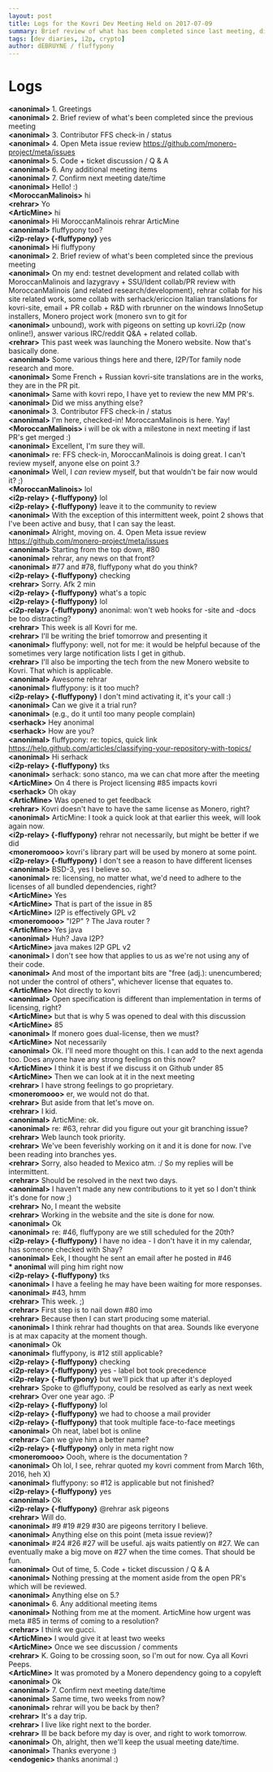 ```yaml
---
layout: post
title: Logs for the Kovri Dev Meeting Held on 2017-07-09
summary: Brief review of what has been completed since last meeting, discussion of meta issues, and code & open tickets discussion
tags: [dev diaries, i2p, crypto]
author: dEBRUYNE / fluffypony
---
```


# Logs  

**\<anonimal>** 1. Greetings  
**\<anonimal>** 2. Brief review of what's been completed since the previous meeting  
**\<anonimal>** 3. Contributor FFS check-in / status  
**\<anonimal>** 4. Open Meta issue review https://github.com/monero-project/meta/issues  
**\<anonimal>** 5. Code + ticket discussion / Q & A  
**\<anonimal>** 6. Any additional meeting items  
**\<anonimal>** 7. Confirm next meeting date/time  
**\<anonimal>** Hello! :)  
**\<MoroccanMalinois>** hi  
**\<rehrar>** Yo  
**\<ArticMine>** hi  
**\<anonimal>** Hi MoroccanMalinois rehrar ArticMine  
**\<anonimal>** fluffypony too?  
**\<i2p-relay> {-fluffypony}** yes  
**\<anonimal>** Hi fluffypony  
**\<anonimal>** 2. Brief review of what's been completed since the previous meeting  
**\<anonimal>** On my end: testnet development and related collab with MoroccanMalinois and lazygravy + SSU/Ident collab/PR review with MoroccanMalinois (and related research/development), rehrar collab for his site related work, some collab with serhack/ericcion Italian translations for kovri-site, email + PR collab + R&D with rbrunner on the windows InnoSetup installers, Monero project work (monero svn to git for  
**\<anonimal>** unbound), work with pigeons on setting up kovri.i2p (now online!), answer various IRC/reddit Q&A + related collab.  
**\<rehrar>** This past week was launching the Monero website. Now that's basically done.  
**\<anonimal>** Some various things here and there, I2P/Tor family node research and more.  
**\<anonimal>** Some French + Russian kovri-site translations are in the works, they are in the PR pit.  
**\<anonimal>** Same with kovri repo, I have yet to review the new MM PR's.  
**\<anonimal>** Did we miss anything else?  
**\<anonimal>** 3. Contributor FFS check-in / status  
**\<anonimal>** I'm here, checked-in! MoroccanMalinois is here. Yay!  
**\<MoroccanMalinois>** i will be ok with a milestone in next meeting if last PR's get merged :)  
**\<anonimal>** Excellent, I'm sure they will.  
**\<anonimal>** re: FFS check-in, MoroccanMalinois is doing great. I can't review myself, anyone else on point 3.?  
**\<anonimal>** Well, I *can* review myself, but that wouldn't be fair now would it? ;)  
**\<MoroccanMalinois>** lol  
**\<i2p-relay> {-fluffypony}** lol  
**\<i2p-relay> {-fluffypony}** leave it to the community to review  
**\<anonimal>** With the exception of this intermittent week, point 2 shows that I've been active and busy, that I can say the least.  
**\<anonimal>** Alright, moving on. 4. Open Meta issue review https://github.com/monero-project/meta/issues  
**\<anonimal>** Starting from the top down, #80  
**\<anonimal>** rehrar, any news on that front?  
**\<anonimal>** #77 and #78, fluffypony what do you think?  
**\<i2p-relay> {-fluffypony}** checking  
**\<rehrar>** Sorry. Afk 2 min  
**\<i2p-relay> {-fluffypony}** what's a topic  
**\<i2p-relay> {-fluffypony}** lol  
**\<i2p-relay> {-fluffypony}** anonimal: won't web hooks for -site and -docs be too distracting?  
**\<rehrar>** This week is all Kovri for me.  
**\<rehrar>** I'll be writing the brief tomorrow and presenting it  
**\<anonimal>** fluffypony: well, not for me: it would be helpful because of the sometimes very large notification lists I get in github.  
**\<rehrar>** I'll also be importing the tech from the new Monero website to Kovri. That which is applicable.  
**\<anonimal>** Awesome rehrar  
**\<anonimal>** fluffypony: is it too much?  
**\<i2p-relay> {-fluffypony}** I don't mind activating it, it's your call :)  
**\<anonimal>** Can we give it a trial run?  
**\<anonimal>** (e.g., do it until too many people complain)  
**\<serhack>** Hey anonimal  
**\<serhack>** How are you?  
**\<anonimal>** fluffypony: re: topics, quick link https://help.github.com/articles/classifying-your-repository-with-topics/  
**\<anonimal>** Hi serhack  
**\<i2p-relay> {-fluffypony}** tks  
**\<anonimal>** serhack: sono stanco, ma we can chat more after the meeting  
**\<ArticMine>** On 4 there is Project licensing #85 impacts kovri  
**\<serhack>** Oh okay  
**\<ArticMine>** Was opened to get feedback  
**\<rehrar>** Kovri doesn't have to have the same license as Monero, right?  
**\<anonimal>** ArticMine: I took a quick look at that earlier this week, will look again now.  
**\<i2p-relay> {-fluffypony}** rehrar not necessarily, but might be better if we did  
**\<moneromooo>** kovri's library part will be used by monero at some point.  
**\<i2p-relay> {-fluffypony}** I don't see a reason to have different licenses  
**\<anonimal>** BSD-3, yes I believe so.  
**\<anonimal>** re: licensing, no matter what, we'd need to adhere to the licenses of all bundled dependencies, right?  
**\<ArticMine>** Yes  
**\<ArticMine>** That is part of the issue in 85  
**\<ArticMine>** I2P is effectively GPL v2  
**\<moneromooo>** "I2P" ? The Java router ?  
**\<ArticMine>** Yes java  
**\<anonimal>** Huh? Java I2P?  
**\<ArticMine>** java makes I2P GPL v2  
**\<anonimal>** I don't see how that applies to us as we're not using any of their code.  
**\<anonimal>** And most of the important bits are "free (adj.): unencumbered; not under the control of others", whichever license that equates to.  
**\<ArticMine>** Not directly to kovri  
**\<anonimal>** Open specification is different than implementation in terms of licensing, right?  
**\<ArticMine>** but that is why 5 was opened to deal with this discussion  
**\<ArticMine>** 85  
**\<anonimal>** If monero goes dual-license, then we must?  
**\<ArticMine>** Not necessarily  
**\<anonimal>** Ok. I'll need more thought on this. I can add to the next agenda too. Does anyone have any strong feelings on this now?  
**\<ArticMine>** I think it is best if we discuss it on Github under 85  
**\<ArticMine>** Then we can look at it in the next meeting  
**\<rehrar>** I have strong feelings to go proprietary.  
**\<moneromooo>** er, we would not do that.  
**\<rehrar>** But aside from that let's move on.  
**\<rehrar>** I kid.  
**\<anonimal>** ArticMine: ok.  
**\<anonimal>** re: #63, rehrar did you figure out your git branching issue?  
**\<rehrar>** Web launch took priority.  
**\<rehrar>** We've been feverishly working on it and it is done for now. I've been reading into branches yes.  
**\<rehrar>** Sorry, also headed to Mexico atm. :/ So my replies will be intermittent.  
**\<rehrar>** Should be resolved in the next two days.  
**\<anonimal>** I haven't made any new contributions to it yet so I don't think it's done for now ;)  
**\<rehrar>** No, I meant the website  
**\<rehrar>** Working in the website and the site is done for now.  
**\<anonimal>** Ok  
**\<anonimal>** re: #46, fluffypony are we still scheduled for the 20th?  
**\<i2p-relay> {-fluffypony}** I have no idea - I don't have it in my calendar, has someone checked with Shay?  
**\<anonimal>** Eek, I thought he sent an email after he posted in #46  
**\* anonimal** will ping him right now  
**\<i2p-relay> {-fluffypony}** tks  
**\<anonimal>** I have a feeling he may have been waiting for more responses.  
**\<anonimal>** #43, hmm  
**\<rehrar>** This week. ;)  
**\<rehrar>** First step is to nail down #80 imo  
**\<rehrar>** Because then I can start producing some material.  
**\<anonimal>** I think rehrar had thoughts on that area. Sounds like everyone is at max capacity at the moment though.  
**\<anonimal>** Ok  
**\<anonimal>** fluffypony, is #12 still applicable?  
**\<i2p-relay> {-fluffypony}** checking  
**\<i2p-relay> {-fluffypony}** yes - label bot took precedence  
**\<i2p-relay> {-fluffypony}** but we'll pick that up after it's deployed  
**\<rehrar>** Spoke to @fluffypony, could be resolved as early as next week  
**\<rehrar>** Over one year ago. :P  
**\<i2p-relay> {-fluffypony}** lol  
**\<i2p-relay> {-fluffypony}** we had to choose a mail provider  
**\<i2p-relay> {-fluffypony}** that took multiple face-to-face meetings  
**\<anonimal>** Oh neat, label bot is online  
**\<rehrar>** Can we give him a better name?  
**\<i2p-relay> {-fluffypony}** only in meta right now  
**\<moneromooo>** Oooh, where is the documentation ?  
**\<anonimal>** Oh lol, I see, rehrar quoted my kovri comment from March 16th, 2016, heh X)  
**\<anonimal>** fluffypony: so #12 is applicable but not finished?  
**\<i2p-relay> {-fluffypony}** yes  
**\<anonimal>** Ok  
**\<i2p-relay> {-fluffypony}** @rehrar ask pigeons  
**\<rehrar>** Will do.  
**\<anonimal>** #9 #19 #29 #30 are pigeons territory I believe.  
**\<anonimal>** Anything else on this point (meta issue review)?  
**\<anonimal>** #24 #26 #27 will be useful. ajs waits patiently on #27. We can eventually make a big move on #27 when the time comes. That should be fun.  
**\<anonimal>** Out of time, 5. Code + ticket discussion / Q & A  
**\<anonimal>** Nothing pressing at the moment aside from the open PR's which will be reviewed.  
**\<anonimal>** Anything else on 5.?  
**\<anonimal>** 6. Any additional meeting items  
**\<anonimal>** Nothing from me at the moment. ArticMine how urgent was meta #85 in terms of coming to a resolution?  
**\<rehrar>** I think we gucci.  
**\<ArticMine>** I would give it at least two weeks  
**\<ArticMine>** Once we see discussion / comments  
**\<rehrar>** K. Going to be crossing soon, so I'm out for now. Cya all Kovri Peeps.  
**\<ArticMine>** It was promoted by a Monero dependency going to a copyleft  
**\<anonimal>** Ok  
**\<anonimal>** 7. Confirm next meeting date/time  
**\<anonimal>** Same time, two weeks from now?  
**\<anonimal>** rehrar will you be back by then?  
**\<rehrar>** It's a day trip.  
**\<rehrar>** I live like right next to the border.  
**\<rehrar>** Ill be back before my day is over, and right to work tomorrow.  
**\<anonimal>** Oh, alright, then we'll keep the usual meeting date/time.  
**\<anonimal>** Thanks everyone :)  
**\<endogenic>** thanks anonimal :)  